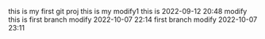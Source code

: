this is my first git proj
this is my modify1
this is  2022-09-12 20:48 modify
this is first branch modify 2022-10-07 22:14
first branch  modify 2022-10-07 23:11

